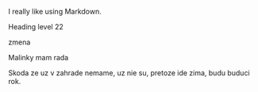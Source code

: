 I really like using Markdown.

Heading level 22

zmena

Malinky mam rada

Skoda ze uz v zahrade nemame, uz nie su, pretoze ide zima, budu buduci rok.




